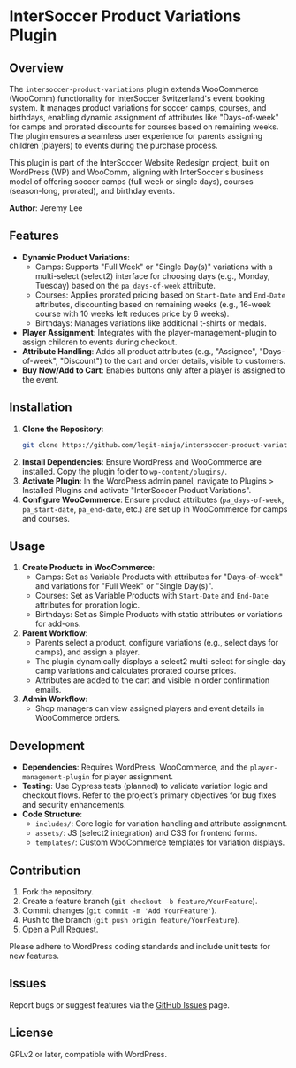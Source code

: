 # InterSoccer Product Variations Plugin

## Overview
The `intersoccer-product-variations` plugin extends WooCommerce (WooComm) functionality for InterSoccer Switzerland's event booking system. It manages product variations for soccer camps, courses, and birthdays, enabling dynamic assignment of attributes like "Days-of-week" for camps and prorated discounts for courses based on remaining weeks. The plugin ensures a seamless user experience for parents assigning children (players) to events during the purchase process.

This plugin is part of the InterSoccer Website Redesign project, built on WordPress (WP) and WooComm, aligning with InterSoccer's business model of offering soccer camps (full week or single days), courses (season-long, prorated), and birthday events.

**Author**: Jeremy Lee

## Features
- **Dynamic Product Variations**:
  - Camps: Supports "Full Week" or "Single Day(s)" variations with a multi-select (select2) interface for choosing days (e.g., Monday, Tuesday) based on the `pa_days-of-week` attribute.
  - Courses: Applies prorated pricing based on `Start-Date` and `End-Date` attributes, discounting based on remaining weeks (e.g., 16-week course with 10 weeks left reduces price by 6 weeks).
  - Birthdays: Manages variations like additional t-shirts or medals.
- **Player Assignment**: Integrates with the player-management-plugin to assign children to events during checkout.
- **Attribute Handling**: Adds all product attributes (e.g., "Assignee", "Days-of-week", "Discount") to the cart and order details, visible to customers.
- **Buy Now/Add to Cart**: Enables buttons only after a player is assigned to the event.

## Installation
1. **Clone the Repository**:
   ```bash
   git clone https://github.com/legit-ninja/intersoccer-product-variations.git
   ```
2. **Install Dependencies**:
   Ensure WordPress and WooCommerce are installed. Copy the plugin folder to `wp-content/plugins/`.
3. **Activate Plugin**:
   In the WordPress admin panel, navigate to Plugins > Installed Plugins and activate "InterSoccer Product Variations".
4. **Configure WooCommerce**:
   Ensure product attributes (`pa_days-of-week`, `pa_start-date`, `pa_end-date`, etc.) are set up in WooCommerce for camps and courses.

## Usage
1. **Create Products in WooCommerce**:
   - Camps: Set as Variable Products with attributes for "Days-of-week" and variations for "Full Week" or "Single Day(s)".
   - Courses: Set as Variable Products with `Start-Date` and `End-Date` attributes for proration logic.
   - Birthdays: Set as Simple Products with static attributes or variations for add-ons.
2. **Parent Workflow**:
   - Parents select a product, configure variations (e.g., select days for camps), and assign a player.
   - The plugin dynamically displays a select2 multi-select for single-day camp variations and calculates prorated course prices.
   - Attributes are added to the cart and visible in order confirmation emails.
3. **Admin Workflow**:
   - Shop managers can view assigned players and event details in WooCommerce orders.

## Development
- **Dependencies**: Requires WordPress, WooCommerce, and the `player-management-plugin` for player assignment.
- **Testing**: Use Cypress tests (planned) to validate variation logic and checkout flows. Refer to the project’s primary objectives for bug fixes and security enhancements.
- **Code Structure**:
  - `includes/`: Core logic for variation handling and attribute assignment.
  - `assets/`: JS (select2 integration) and CSS for frontend forms.
  - `templates/`: Custom WooCommerce templates for variation displays.

## Contribution
1. Fork the repository.
2. Create a feature branch (`git checkout -b feature/YourFeature`).
3. Commit changes (`git commit -m 'Add YourFeature'`).
4. Push to the branch (`git push origin feature/YourFeature`).
5. Open a Pull Request.

Please adhere to WordPress coding standards and include unit tests for new features.

## Issues
Report bugs or suggest features via the [GitHub Issues](https://github.com/legit-ninja/intersoccer-product-variations/issues) page.

## License
GPLv2 or later, compatible with WordPress.